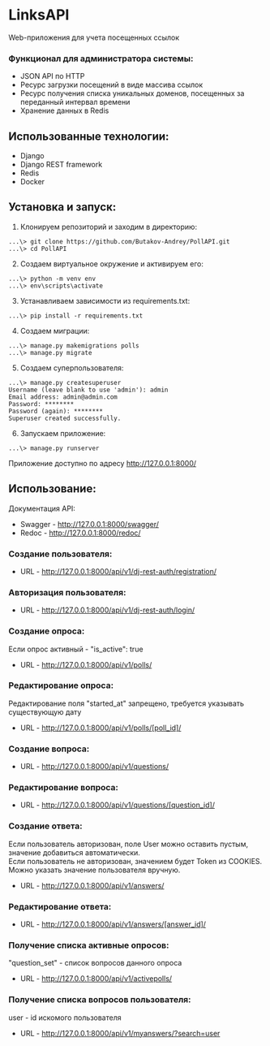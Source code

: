 # LinksAPI
Web-приложения для учета посещенных ссылок
### Функционал для администратора системы:
* JSON API по HTTP
* Ресурс загрузки посещений в виде массива ссылок
* Ресурс получения списка уникальных доменов, посещенных за переданный интервал времени
* Хранение данных в Redis 
## Использованные технологии:
* Django
* Django REST framework
* Redis
* Docker
## Установка и запуск:
1. Клонируем репозиторий и заходим в директорию:
  ```
  ...\> git clone https://github.com/Butakov-Andrey/PollAPI.git
  ...\> cd PollAPI
  ```
2. Создаем виртуальное окружение и активируем его:
  ```
  ...\> python -m venv env
  ...\> env\scripts\activate
  ```
3. Устанавливаем зависимости из requirements.txt:
  ```
  ...\> pip install -r requirements.txt
  ```
4. Создаем миграции:
  ```
  ...\> manage.py makemigrations polls
  ...\> manage.py migrate
  ```
5. Создаем суперпользователя:
  ```
  ...\> manage.py createsuperuser
  Username (leave blank to use 'admin'): admin
  Email address: admin@admin.com
  Password: ********
  Password (again): ********
  Superuser created successfully.
  ```
6. Запускаем приложение:
  ```
  ...\> manage.py runserver
  ```
Приложение доступно по адресу http://127.0.0.1:8000/
## Использование:
Документация API:
* Swagger - http://127.0.0.1:8000/swagger/
* Redoc - http://127.0.0.1:8000/redoc/
### Создание пользователя:
* URL - http://127.0.0.1:8000/api/v1/dj-rest-auth/registration/
### Авторизация пользователя:
* URL - http://127.0.0.1:8000/api/v1/dj-rest-auth/login/
### Создание опроса:
  Если опрос активный - "is_active": true
* URL - http://127.0.0.1:8000/api/v1/polls/
### Редактирование опроса:
  Редактирование поля "started_at" запрещено, требуется указывать существующую дату
* URL - http://127.0.0.1:8000/api/v1/polls/[poll_id]/
### Создание вопроса:
* URL - http://127.0.0.1:8000/api/v1/questions/
### Редактирование вопроса:
* URL - http://127.0.0.1:8000/api/v1/questions/[question_id]/
### Создание ответа:
  Если пользователь авторизован, поле User можно оставить пустым, значение добавиться автоматически.  
  Если пользователь не авторизован, значением будет Token из COOKIES.  
  Можно указать значение пользователя вручную.  
* URL - http://127.0.0.1:8000/api/v1/answers/
### Редактирование ответа:
* URL - http://127.0.0.1:8000/api/v1/answers/[answer_id]/
### Получение списка активные опросов:
  "question_set" - список вопросов данного опроса
* URL - http://127.0.0.1:8000/api/v1/activepolls/
### Получение списка вопросов пользователя:
  user - id искомого пользователя
* URL - http://127.0.0.1:8000/api/v1/myanswers/?search=user
